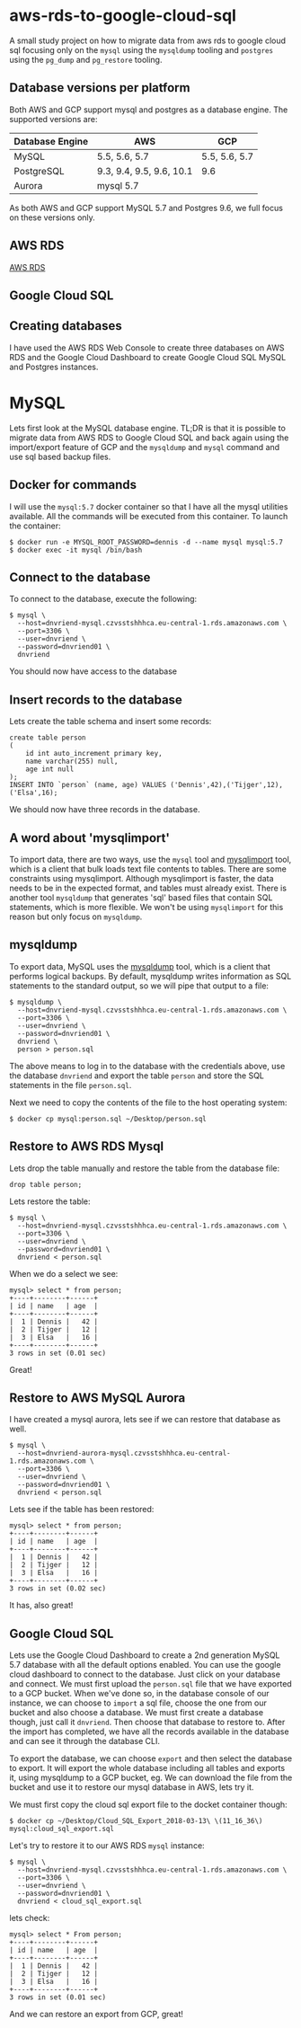 # aws-rds-to-google-cloud-sql
A small study project on how to migrate data from aws rds to google cloud sql focusing only on the
`mysql` using the `mysqldump` tooling and `postgres` using the `pg_dump` and `pg_restore` tooling.

## Database versions per platform
Both AWS and GCP support mysql and postgres as a database engine. The supported versions are:

| Database Engine | AWS                           | GCP           |
| --------------- | ----------------------------- | ------------- |
| MySQL           | 5.5, 5.6, 5.7                 | 5.5, 5.6, 5.7 |
| PostgreSQL      | 9.3, 9.4, 9.5, 9.6, 10.1      | 9.6           |
| Aurora          | mysql 5.7                     |               |

As both AWS and GCP support MySQL 5.7 and Postgres 9.6, we full focus on these versions only.

## AWS RDS
[AWS RDS]()

## Google Cloud SQL

## Creating databases
I have used the AWS RDS Web Console to create three databases on AWS RDS and the Google Cloud Dashboard to create Google Cloud SQL MySQL and Postgres instances.

# MySQL
Lets first look at the MySQL database engine. TL;DR is that it is possible to migrate data from AWS RDS to Google Cloud SQL and back again using the import/export feature of GCP and the `mysqldump` and `mysql` command and use sql based backup files.

## Docker for commands
I will use the `mysql:5.7` docker container so that I have all the mysql utilities available. All the commands will be executed from this container. To launch the container:

```
$ docker run -e MYSQL_ROOT_PASSWORD=dennis -d --name mysql mysql:5.7
$ docker exec -it mysql /bin/bash    
```

## Connect to the database
To connect to the database, execute the following:

```
$ mysql \
  --host=dnvriend-mysql.czvsstshhhca.eu-central-1.rds.amazonaws.com \
  --port=3306 \
  --user=dnvriend \
  --password=dnvriend01 \
  dnvriend
```

You should now have access to the database

## Insert records to the database
Lets create the table schema and insert some records:

```
create table person
(
	id int auto_increment primary key,
	name varchar(255) null,
	age int null
);
INSERT INTO `person` (name, age) VALUES ('Dennis',42),('Tijger',12),('Elsa',16);
```

We should now have three records in the database.

## A word about 'mysqlimport'
To import data, there are two ways, use the `mysql` tool and [mysqlimport](https://dev.mysql.com/doc/refman/5.7/en/mysqlimport.html) tool, which is a client that bulk loads text file contents to tables. There are some constraints using mysqlimport. Although mysqlimport is faster, the data needs to be in the expected format, and tables must already exist. There is another tool `mysqldump` that generates 'sql' based files that contain SQL statements, which is more flexible. We won't be using `mysqlimport` for this reason but only focus on `mysqldump`.

## mysqldump
To export data, MySQL uses the [mysqldump](https://dev.mysql.com/doc/refman/5.7/en/mysqldump.html) tool, which is a client that performs logical backups. By default, mysqldump writes information as SQL statements to the standard output, so we will pipe that output to a file:

```
$ mysqldump \
  --host=dnvriend-mysql.czvsstshhhca.eu-central-1.rds.amazonaws.com \
  --port=3306 \
  --user=dnvriend \
  --password=dnvriend01 \
  dnvriend \
  person > person.sql
```

The above means to log in to the database with the credentials above, use the database `dnvriend` and export the table `person` and store the SQL statements in the file `person.sql`.

Next we need to copy the contents of the file to the host operating system:

```
$ docker cp mysql:person.sql ~/Desktop/person.sql
```

## Restore to AWS RDS Mysql
Lets drop the table manually and restore the table from the database file:

```
drop table person;
```

Lets restore the table:

```
$ mysql \
  --host=dnvriend-mysql.czvsstshhhca.eu-central-1.rds.amazonaws.com \
  --port=3306 \
  --user=dnvriend \
  --password=dnvriend01 \
  dnvriend < person.sql
```

When we do a select we see:

```
mysql> select * from person;
+----+--------+------+
| id | name   | age  |
+----+--------+------+
|  1 | Dennis |   42 |
|  2 | Tijger |   12 |
|  3 | Elsa   |   16 |
+----+--------+------+
3 rows in set (0.01 sec)
```

Great!

## Restore to AWS MySQL Aurora
I have created a mysql aurora, lets see if we can restore that database as well.

```
$ mysql \
  --host=dnvriend-aurora-mysql.czvsstshhhca.eu-central-1.rds.amazonaws.com \
  --port=3306 \
  --user=dnvriend \
  --password=dnvriend01 \
  dnvriend < person.sql
```

Lets see if the table has been restored:

```
mysql> select * from person;
+----+--------+------+
| id | name   | age  |
+----+--------+------+
|  1 | Dennis |   42 |
|  2 | Tijger |   12 |
|  3 | Elsa   |   16 |
+----+--------+------+
3 rows in set (0.02 sec)
```

It has, also great!

## Google Cloud SQL
Lets use the Google Cloud Dashboard to create a 2nd generation MySQL 5.7 database with all the default options enabled. You can use the google cloud dashboard to connect to the database. Just click on your database and connect. We must first upload the `person.sql` file that we have exported to a GCP bucket. When we've done so, in the database console of our instance, we can choose to `import` a sql file, choose the one from our bucket and also choose a database. We must first create a database though, just call it `dnvriend`. Then choose that database to restore to. After the import has completed, we have all the records available in the database and can see it through the database CLI.

To export the database, we can choose `export` and then select the database to export. It will export the whole database including all tables and exports it, using mysqldump to a GCP bucket, eg.  We can download the file from the bucket and use it to restore our mysql database in AWS, lets try it.

We must first copy the cloud sql export file to the docket container though:

```
$ docker cp ~/Desktop/Cloud_SQL_Export_2018-03-13\ \(11_16_36\) mysql:cloud_sql_export.sql
```

Let's try to restore it to our AWS RDS `mysql` instance:

```
$ mysql \
  --host=dnvriend-mysql.czvsstshhhca.eu-central-1.rds.amazonaws.com \
  --port=3306 \
  --user=dnvriend \
  --password=dnvriend01 \
  dnvriend < cloud_sql_export.sql
```

lets check:

```
mysql> select * From person;
+----+--------+------+
| id | name   | age  |
+----+--------+------+
|  1 | Dennis |   42 |
|  2 | Tijger |   12 |
|  3 | Elsa   |   16 |
+----+--------+------+
3 rows in set (0.01 sec)
```

And we can restore an export from GCP, great!

